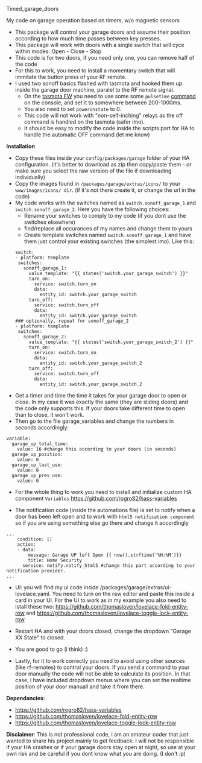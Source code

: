 Timed_garage_doors

My code on garage operation based on timers, w/o magnetic sensors
- This package will control your garage doors and assume their position according to how much time passes between key presses.
- This package will work with doors with a single switch that will cyce within modes: Open - Close - Stop
- This code is for two doors, if you need only one, you can remove half of the code
- For this to work, you need to install a momentary switch that will immitate the button press of your RF remote.
- I used two sonoff basics flashed with tasmota and hooked them up inside the garage door machine, paralel to the RF remote signal.
   - On the [tasmota FW](https://github.com/arendst/Sonoff-Tasmota/wiki) you need to use some some `pulsetime` [command](https://github.com/arendst/Sonoff-Tasmota/wiki/Commands) on the console, and set it to somewhere between 200-1000ms.
   - You also need to set  `poweronstate` to 0.
   - This code will not work with "non-self-inching" relays as the off command is handled on the tasmota (safer imo).
   - It should be easy to modify the code inside the scripts part for HA to handle the automatic OFF command (let me know)

**Installation**  
- Copy these files inside your `config/packages/garage` folder of your HA configuration. (it's better to download as zip then copy/paste them - or make sure you select the raw version of the file if downloading individually)
- Copy the images found in `/packages/garage/extras/icons/` to your `www/images/icons/ dir`. (if it's not there create it, or change the url in the code)
- My code works with the switches named as `switch.sonoff_garage_1` and `switch.sonoff_garage_2`. Here you have the following choices:
   - Rename your switches to comply to my code (if you dont use the switches elsewhere)
   - find/replace all occurances of my names and change them to yours 
   - Create template switches named `switch.sonoff_garage_1` and have them just control your existing switches (the simplest imo). Like this:
   ```
   switch:
  - platform: template
    switches:
      sonoff_garage_1:
        value_template: "{{ states('switch.your_garage_switch') }}"
        turn_on:
          service: switch.turn_on
          data:
            entity_id: switch.your_garage_switch
        turn_off:
          service: switch.turn_off
          data:
            entity_id: switch.your_garage_switch
   ### optionally, repeat for sonoff_garage_2
  - platform: template
    switches:
      sonoff_garage_2:
        value_template: "{{ states('switch.your_garage_switch_2') }}"
        turn_on:
          service: switch.turn_on
          data:
            entity_id: switch.your_garage_switch_2
        turn_off:
          service: switch.turn_off
          data:
            entity_id: switch.your_garage_switch_2
   ```
- Get a timer and time the time it takes for your garage door to open or close. In my case it was exactly the same (they are sliding doors) and the code only supports this. If your doors take different time to open than to close, it won't work.
- Then go to the file garage_variables and change the numbers in seconds accordingly:
```
variable:
  garage_up_total_time:
    value: 16 #change this according to your doors (in seconds)
  garage_up_position:
    value: 0
  garage_up_last_use:
    value: 0
  garage_up_prev_use:
    value: 0
```
- For the whole thing to work you need to install and initialize custom HA component `Variables` https://github.com/rogro82/hass-variables

- The notification code (inside the automations file) is set to notify when a door has been left open and to work with `html5 notification component` so if you are using something else go there and change it accordingly
```
...
    condition: []
    action:
    - data:
        message: Garage UP left Open {{ now().strftime('%H:%M')}}
        title: Home Security
      service: notify.notify_html5 #change this part according to your notification provider.
...
```
- UI: you will find my ui code inside /packages/garage/extras/ui-lovelace.yaml. You need to turn on the raw editor and paste this inside a card in your UI. For the UI to work as in my example you also need to istall these two: https://github.com/thomasloven/lovelace-fold-entity-row and https://github.com/thomasloven/lovelace-toggle-lock-entity-row
- Restart HA and with your doors closed, change the dropdown "Garage XX State" to closed.
- You are good to go (i think) :)


- Lastly, for it to work correctly you need to avoid using other sources (like rf-remotes) to control your doors. If you send a command to your door manually the code will not be able to calculate its position. In that case, i have included dropdown menus where you can set the realtime position of your door manuall and take it from there.

**Dependancies**:
- https://github.com/rogro82/hass-variables
- https://github.com/thomasloven/lovelace-fold-entity-row
- https://github.com/thomasloven/lovelace-toggle-lock-entity-row

**Disclaimer**: This is not professional code, i am an amateur coder that just wanted to share his project mainly to get feedback. I will not be responsible if your HA crashes or if your garage doors stay open at night, so use at your own risk and be careful if you dont know what you are doing. (I don't :p)
